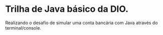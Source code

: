 # Trilha de Java básico da DIO.
Realizando o desafio de simular uma conta bancária com Java através do terminal/console.
